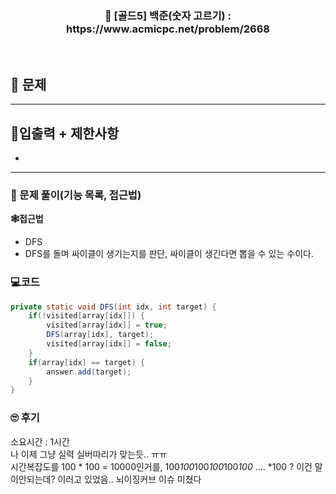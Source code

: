 <h3 align="center"> 
    📢  [골드5] 백준(숫자 고르기) : https://www.acmicpc.net/problem/2668
</h3>

<br>

## 🚀 문제

---

## 🚦입출력 + 제한사항

- 

---

### 📜 문제 풀이(기능 목록, 접근법)
**🕸접근법**
- DFS
- DFS를 돌며 싸이클이 생기는지를 판단, 싸이클이 생긴다면 뽑을 수 있는 수이다.

### 💻코드

```java
private static void DFS(int idx, int target) {
	if(!visited[array[idx]]) {
		visited[array[idx]] = true;
		DFS(array[idx], target);
		visited[array[idx]] = false;
	}
	if(array[idx] == target) {
		answer.add(target);
	}
}
```

### 🙄 후기
소요시간 : 1시간  <br>
나 이제 그냥 실력 실버따리가 맞는듯.. ㅠㅠ<br>
시간복잡도를 100 * 100 = 10000인거를, 100*100*100*100*100*100* .... *100 ? 이건 말이안되는데? 이러고 있었음.. 뇌이징커브 이슈 미쳤다